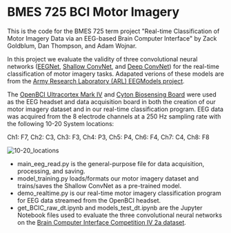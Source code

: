 # BMES 725 BCI Motor Imagery
This is the code for the BMES 725 term project "Real-time Classification of Motor Imagery Data via an EEG-based Brain Computer Interface" by Zack Goldblum, Dan Thompson, and Adam Wojnar. 

In this project we evaluate the validity of three convolutional neural networks ([EEGNet](https://iopscience.iop.org/article/10.1088/1741-2552/aace8c), [Shallow ConvNet](https://onlinelibrary.wiley.com/doi/full/10.1002/hbm.23730), and [Deep ConvNet](https://onlinelibrary.wiley.com/doi/full/10.1002/hbm.23730)) for the real-time classification of motor imagery tasks. Adapated verions of these models are from the [Army Research Laboratory (ARL) EEGModels project](https://github.com/vlawhern/arl-eegmodels).

The [OpenBCI Ultracortex Mark IV](https://docs.openbci.com/docs/04AddOns/01-Headwear/MarkIV) and [Cyton Biosensing Board](https://docs.openbci.com/docs/02Cyton/CytonLanding) were used as the EEG headset and data acquisition board in both the creation of our motor imagery dataset and in our real-time classification program. EEG data was acquired from the 8 electrode channels at a 250 Hz sampling rate with the following 10-20 System locations:

Ch1: F7, Ch2: C3, Ch3: F3, Ch4: P3, Ch5: P4, Ch6: F4, Ch7: C4, Ch8: F8

![10-20_locations](https://user-images.githubusercontent.com/18644336/120905909-4e9d0380-c623-11eb-9fd7-cdaab3e2fd00.jpg)

- main_eeg_read.py is the general-purpose file for data acquisition, processing, and saving. 
- model_training.py loads/formats our motor imagery dataset and trains/saves the Shallow ConvNet as a pre-trained model.
- demo_realtime.py is our real-time motor imagery classification program for EEG data streamed from the OpenBCI headset. 
- get_BCIC_raw_dt.ipynb and models_test_dt.ipynb are the Jupyter Notebook files used to evaluate the three convolutional neural networks on the [Brain Computer Interface Competition IV 2a dataset](http://www.bbci.de/competition/iv/). 
